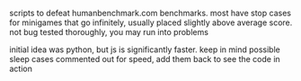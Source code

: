 scripts to defeat humanbenchmark.com benchmarks. most have stop cases for minigames that go infinitely, usually placed slightly above average score. not bug tested thoroughly, you may run into problems

initial idea was python, but js is significantly faster. keep in mind possible sleep cases commented out for speed, add them back to see the code in action
